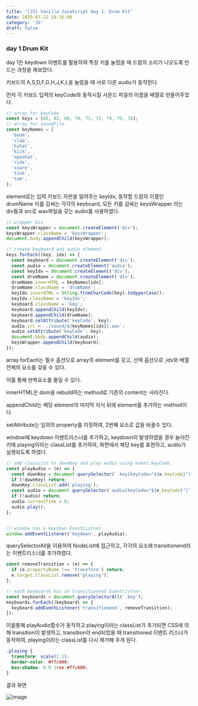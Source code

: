 ```yaml
---
title: "[JS] Vanilla JavaScript day 1: Drum Kit"
date: 2020-07-22 18:16:00
category: 'JS'
draft: false
---
```


### day 1 Drum Kit

day 1은 keydown 이벤트를 활용하여 특정 키를 눌렀을 때 드럼의 소리가 나오도록 만드는 과정을 해보았다.



키보드의 A,S,D,F,G,H,J,K,L을 눌렀을 때 서로 다른 audio가 동작한다.

먼저 각 키보드 입력의 keyCode와 동작시킬 사운드 파일의 이름을 배열로 만들어주었다.
```javascript
// array for keyCode
const keys = [65, 83, 68, 70, 71, 72, 74, 75, 76];
// array for soundFile
const keyNames = [
  'boom',
  'clap',
  'hihat',
  'kick',
  'openhat',
  'ride',
  'snare',
  'tink',
  'tom',
];
```

element로는 입력 키보드 자판을 알려주는 keyIdx, 동작할 드럼의 이름인 drumName
이를 감싸는 각각의 keyboard, 모든 키를 감싸는 keysWrapper 라는 div들과
src로 wav파일을 갖는 audio를 사용하였다.

```javascript
// wrapper Div
const keysWrapper = document.createElement('div');
keysWrapper.className = 'keysWrapper';
document.body.appendChild(keysWrapper);

// create keyboard and audio element.
keys.forEach((key, idx) => {
  const keyboard = document.createElement('div');
  const audio = document.createElement('audio');
  const keyIdx = document.createElement('div');
  const drumName = document.createElement('div');
  drumName.innerHTML = keyNames[idx];
  drumName.className = 'drumName';
  keyIdx.innerHTML = String.fromCharCode(key).toUpperCase();
  keyIdx.className = 'keyIdx';
  keyboard.className = 'key';
  keyboard.appendChild(keyIdx);
  keyboard.appendChild(drumName);
  keyboard.setAttribute('keyCode', key);
  audio.src = `./sound/${keyNames[idx]}.wav`;
  audio.setAttribute('keyCode', key);
  document.body.appendChild(audio);
  keysWrapper.appendChild(keyboard);
});
```
array.forEach는 필수 옵션으로 array의 element를 갖고, 선택 옵션으로 ,idx와 배열 전체의 요소를 갖을 수 있다.

이를 통해 반복요소를 줄일 수 있다.

innerHTML은 dom을 rebuild하는 method로 기존의 content는 사라진다.

appendChild는 해당 element의 마지막 자식 뒤에 element를 추가하는 method이다.

setAttribute는 임의의 property를 지정하여, 2번째 요소로 값을 바꿀수 있다.


window에 keydown 이벤트리스너를 추가하고, keydown이 발생하였을 경우
눌러진 키에 playing이라는 classList를 추가하여, 화면에서 해당 key를 표현하고, audio가 실행되도록 하였다.
```javascript
// add classList to downKey and play audio using event.keyCode.
const playAudio = (e) => {
  const downKey = document.querySelector(`.key[keyCode="${e.keyCode}"]`);
  if (!downKey) return;
  downKey.classList.add('playing');
  const audio = document.querySelector(`audio[keyCode="${e.keyCode}"]`);
  if (!audio) return;
  audio.currentTime = 0;
  audio.play();
};


// window has a keydown EventListner
window.addEventListener('keydown', playAudio);
```

querySelectorAll을 이용하여 NodeList에 접근하고, 각각의 요소에 transitionend라는 이벤트리스너를 추가하였다.

```javascript
const removeTransition = (e) => {
  if (e.propertyName !== 'transform') return;
  e.target.classList.remove('playing');
};

// each keyboards has an transitionend EventListner.
const keyboards = document.querySelectorAll('.key');
keyboards.forEach((keyboard) => {
  keyboard.addEventListener('transitionend', removeTransition);
});
```

이를통해 playAudio함수가 동작하고 playing이라는 classList가 추가되면
CSS에 의해 transition이 발생하고, transition이 end되었을 때 
transitioned 이벤트 리스너가 동작하여, playing이라는 classList를 다시 제거해 
주게 된다.

```CSS
.playing {
  transform: scale(1.1);
  border-color: #ffc600;
  box-shadow: 0 0 1rem #ffc600;
}
```

결과 화면

![image](/image/drumkit.gif)

